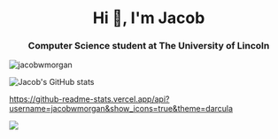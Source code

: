 <h1 align="center">Hi 👋, I'm Jacob</h1>
<h3 align="center">Computer Science student at The University of Lincoln</h3>

<p align="left"> <img src="https://komarev.com/ghpvc/?username=jacobwmorgan&label=Profile%20views&color=0e75b6&style=flat" alt="jacobwmorgan" /> </p>


![Jacob's GitHub stats](https://github-readme-stats.vercel.app/api?username=jacobwmorgan&show_icons=true&theme=darcula)


https://github-readme-stats.vercel.app/api?username=jacobwmorgan&show_icons=true&theme=darcula

<a href="https://github.com/anuraghazra/github-readme-stats">
  <img align="center" src="https://github-readme-stats.vercel.app/api?username=jacobwmorgan&show_icons=true&theme=darcula" />
</a>
